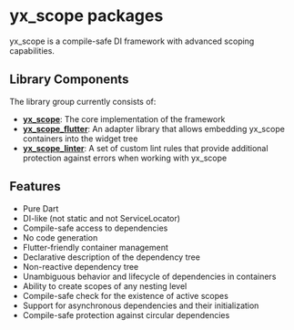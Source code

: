 # yx_scope packages

yx_scope is a compile-safe DI framework with advanced scoping capabilities.

## Library Components

The library group currently consists of:

- **[yx_scope](packages/yx_scope)**: The core implementation of the framework
- **[yx_scope_flutter](packages/yx_scope_flutter)**: An adapter library that allows embedding
  yx_scope containers into the widget tree
- **[yx_scope_linter](packages/yx_scope_linter)**: A set of custom lint rules that provide
  additional protection against errors when working with yx_scope

## Features

- Pure Dart
- DI-like (not static and not ServiceLocator)
- Compile-safe access to dependencies
- No code generation
- Flutter-friendly container management
- Declarative description of the dependency tree
- Non-reactive dependency tree
- Unambiguous behavior and lifecycle of dependencies in containers
- Ability to create scopes of any nesting level
- Compile-safe check for the existence of active scopes
- Support for asynchronous dependencies and their initialization
- Compile-safe protection against circular dependencies
